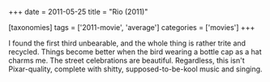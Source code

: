 +++
date = 2011-05-25
title = "Rio (2011)"

[taxonomies]
tags = ['2011-movie', 'average']
categories = ['movies']
+++

I found the first third unbearable, and the whole thing is rather trite
and recycled. Things become better when the bird wearing a bottle cap as
a hat charms me. The street celebrations are beautiful. Regardless, this
isn\'t Pixar-quality, complete with shitty, supposed-to-be-kool music
and singing.
